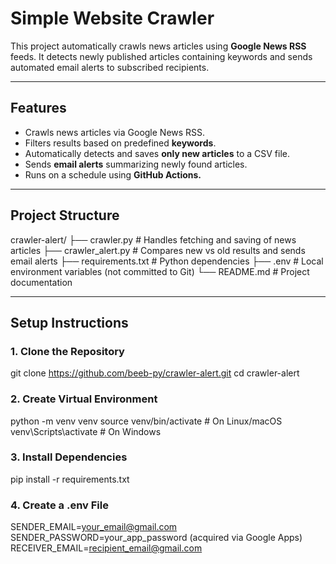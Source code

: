 # Simple Website Crawler

This project automatically crawls news articles using **Google News RSS** feeds. It detects newly published articles containing keywords and sends automated email alerts to subscribed recipients.

---

## Features
- Crawls news articles via Google News RSS.
- Filters results based on predefined **keywords**.
- Automatically detects and saves **only new articles** to a CSV file.
- Sends **email alerts** summarizing newly found articles.
- Runs on a schedule using **GitHub Actions.**

---

## Project Structure
crawler-alert/
├── crawler.py # Handles fetching and saving of news articles
├── crawler_alert.py # Compares new vs old results and sends email alerts
├── requirements.txt # Python dependencies
├── .env # Local environment variables (not committed to Git)
└── README.md # Project documentation

---

## Setup Instructions

### 1. Clone the Repository
git clone https://github.com/beeb-py/crawler-alert.git
cd crawler-alert

### 2. Create Virtual Environment
python -m venv venv
source venv/bin/activate  # On Linux/macOS
venv\Scripts\activate     # On Windows

### 3. Install Dependencies
pip install -r requirements.txt

### 4. Create a .env File
SENDER_EMAIL=your_email@gmail.com
SENDER_PASSWORD=your_app_password (acquired via Google Apps)
RECEIVER_EMAIL=recipient_email@gmail.com


